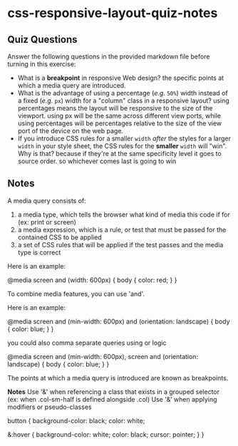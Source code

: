 # css-responsive-layout-quiz-notes

## Quiz Questions

Answer the following questions in the provided markdown file before turning in this exercise:

- What is a **breakpoint** in responsive Web design?
  the specific points at which a media query are introduced.
- What is the advantage of using a percentage (_e.g._ `50%`) width instead of a fixed (_e.g._ `px`) width for a "column" class in a responsive layout?
  using percentages means the layout will be responsive to the size of the viewport. using px will be the same across different view ports, while using percentages will be percentages relative to the size of the view port of the device on the web page.
- If you introduce CSS rules for a smaller `width` _after_ the styles for a larger `width` in your style sheet, the CSS rules for the **smaller** `width` will "win". Why is that?
  because if they're at the same specificity level it goes to source order. so whichever comes last is going to win

## Notes

A media query consists of:

1. a media type, which tells the browser what kind of media this code if for (ex: print or screen)
2. a media expression, which is a rule, or test that must be passed for the contained CSS to be applied
3. a set of CSS rules that will be applied if the test passes and the media type is correct

Here is an example:

@media screen and (width: 600px) {
body {
color: red;
}
}

To combine media features, you can use 'and'.

Here is an example:

@media screen and (min-width: 600px) and (orientation: landscape) {
body {
color: blue;
}
}

you could also comma separate queries using or logic

@media screen and (min-width: 600px), screen and (orientation: landscape) {
body {
color: blue;
}
}

The points at which a media query is introduced are known as breakpoints.

**Notes**
Use '&' when referencing a class that exists in a grouped selector (ex: when .col-sm-half is defined alongside .col)
Use '&' when applying modifiers or pseudo-classes

button {
background-color: black;
color: white;

&:hover {
background-color: white;
color: black;
cursor: pointer;
}
}
